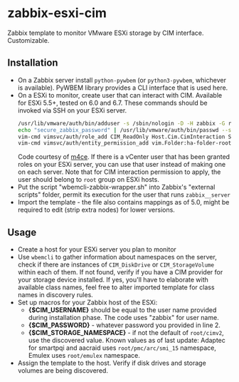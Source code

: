 # zabbix-esxi-cim
Zabbix template to monitor VMware ESXi storage by CIM interface. Customizable.

## Installation
- On a Zabbix server install `python-pywbem` (or `python3-pywbem`, whichever is available). PyWBEM library provides a CLI interface that is used here.
- On a ESXi to monitor, create user that can interact with CIM. Available for ESXi 5.5+, tested on 6.0 and 6.7. These commands should be invoked via SSH on your ESXi server.
    ```bash
    /usr/lib/vmware/auth/bin/adduser -s /sbin/nologin -D -H zabbix -G root
    echo "secure_zabbix_password" | /usr/lib/vmware/auth/bin/passwd --stdin zabbix
    vim-cmd vimsvc/auth/role_add CIM_ReadOnly Host.Cim.CimInteraction System.Anonymous
    vim-cmd vimsvc/auth/entity_permission_add vim.Folder:ha-folder-root 'zabbix' false CIM_ReadOnly true
    ```
    Code courtesy of [m4ce](https://github.com/m4ce/zabbix-vmware_esxi).
    If there is a vCenter user that has been granted roles on your ESXi server, you can use that user instead of making one on each server. Note that for CIM interaction permission to apply, the user should belong to `root` group on ESXi hosts.
- Put the script "wbemcli-zabbix-wrapper.sh" into Zabbix's "external scripts" folder, permit its execution for the user that runs `zabbix__server`
- Import the template - the file also contains mappings as of 5.0, might be required to edit (strip extra nodes) for lower versions.

## Usage
- Create a host for your ESXi server you plan to monitor
- Use `wbemcli` to gather information about namespaces on the server, check if there are instances of `CIM_DiskDrive` or `CIM_StorageVolume` within each of them. If not found, verify if you have a CIM provider for your storage device installed. If yes, you'll have to elaborate with available class names, feel free to alter imported template for class names in discovery rules.
- Set up macros for your Zabbix host of the ESXi: 
  - **{$CIM_USERNAME}** should be equal to the user name provided during installation phase. The code uses "zabbix" for user name.
  - **{$CIM_PASSWORD}** - whatever password you provided in line 2.
  - **{$CIM_STORAGE_NAMESPACE}** - if not the default of `root/cimv2`, use the discovered value.
    Known values as of last update: Adaptec for smartpqi and aacraid uses `root/pmc/arc/smi_15` namespace, Emulex uses `root/emulex` namespace.
- Assign the template to the host. Verify if disk drives and storage volumes are being discovered.
